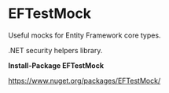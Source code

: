 EFTestMock
==========

Useful mocks for Entity Framework core types.

.NET security helpers library.

**Install-Package EFTestMock**

https://www.nuget.org/packages/EFTestMock/
